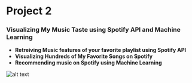 # Project 2 
### Visualizing My Music Taste using Spotify API and Machine Learning

* **Retreiving Music features of your favorite playlist using Spotify API**
* **Visualizing Hundreds of My Favorite Songs on Spotify**
* **Recommending music on Spotify using Machine Learning**


![alt text](https://spotify.i.lithium.com/t5/image/serverpage/image-id/34343iEA24CBEDC14AD443/image-size/medium?v=1.0&px="00 "Logo Title Text 1")


